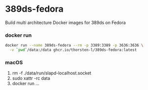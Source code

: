 # 389ds-fedora
Build multi architecture Docker images for 389ds on Fedora

### docker run

```bash
docker run --name 389ds-fedora --rm -p 3389:3389 -p 3636:3636 \
  -v `pwd`/data:/data ghcr.io/thorsten-l/389ds-fedora:latest
```

### macOS

1. rm -f ./data/run/slapd-localhost.socket
2. sudo xattr -rc data
3. docker run ...
